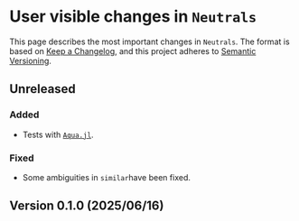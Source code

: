 # User visible changes in `Neutrals`

This page describes the most important changes in `Neutrals`. The format is based on [Keep
a Changelog](https://keepachangelog.com/en/1.1.0/), and this project adheres to [Semantic
Versioning](https://semver.org).

## Unreleased

### Added

- Tests with [`Aqua.jl`](https://github.com/JuliaTesting/Aqua.jl).

### Fixed

- Some ambiguities in `similar`have been fixed.


## Version 0.1.0 (2025/06/16)
